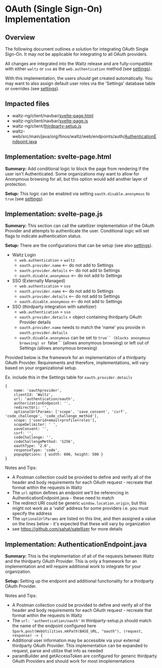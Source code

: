 

# OAuth (Single Sign-On) Implementation

## Overview

The following document outlines *a* solution for integrating OAuth Single Sign-On. It may not be applicable for integrating to all OAuth providers.

All changes are integrated into the Waltz release and are fully-compatible with either ```waltz``` or ```sso``` as the ```web.authentication``` method (see [settings](../../docs/features/configuration/settings.md)).

With this implementation, the users *should* get created automatically. You may want to also assign default user roles via the 'Settings' database table or overrides (see [settings](../../docs/features/configuration/settings.md)).

## Impacted files

* waltz-ng/client/navbar/[svelte-page.html](./navbar/svelte-page.html)
* waltz-ng/client/navbar/[svelte-page.js](./navbar/svelte-page.js)
* waltz-ng/client/[thirdparty-setup.js](./thirdparty-setup.js)
* waltz-web/src/main/java/org/finos/waltz/web/endpoints/auth/[AuthenticationEndpoint.java](../../waltz-web/src/main/java/org/finos/waltz/web/endpoints/auth/AuthenticationEndpoint.java)


## Implementation: svelte-page.html

**Summary:** Add conditional logic to block the page from rendering if the user isn't Authenticated. Some organizations may want to allow for Anonymous browsing for all, but this option would add another layer of protection. 

**Setup:** This logic can be enabled via setting ```oauth.disable.anonymous``` to ```true``` (see [settings](../../docs/features/configuration/settings.md)).


## Implementation: svelte-page.js

**Summary:** This section can call the satellizer implementation of the OAuth Provider and attempts to authenticate the user. Conditional logic will set flags to indicate authentication status.

**Setup:** There are the configurations that can be setup (see also [settings](../../docs/features/configuration/settings.md)).

* Waltz Login
	* ```web.authentication``` = ```waltz```
	* ```oauth.provider.name```  <-- do not add to Settings
    * ```oauth.provider.details```  <-- do not add to Settings
	* ```oauth.disable.anonymous``` <-- do not add to Settings
* SSO (Externally Managed)
	* ```web.authentication``` = ```sso```
	* ```oauth.provider.name``` <-- do not add to Settings
    * ```oauth.provider.details```  <-- do not add to Settings
	* ```oauth.disable.anonymous``` <-- do not add to Settings
* SSO (thirdparty integration with satellizer)
	* ```web.authentication``` = ```sso```
    * ```oauth.provider.details```  = object containing thirdparty OAuth Provider details  
	* ```oauth.provider.name``` needs to match the 'name' you provide in `oauth.provider.details`
	* ```oauth.disable.anonymous``` can be set to ```true`` (blocks anonymous browsing) or ```false``` (allows anonymous browsing) or left out of Settings (allows anonymous browsing)

Provided below is the framework for an implementation of a thirdparty OAuth Provider. Requirements and therefore, implementations, will vary based on your organizational setup.

Ex. include this in the Settings table for ```oauth.provider.details```

    {
        name: 'oauthprovider',
        clientId: 'Waltz',
        url: 'authentication/oauth',
        authorizationEndpoint: '',
        redirectUri: '',
        optionalUrlParams: ['scope', 'save_consent', 'csrf', 'code_challenge', 'code_challenge_method'],
        scope: ['userid+email+profile+roles'],
        scopeDelimiter: ' ',
        saveConsent: '',
        csrf: '',
        codeChallenge: '',
        codeChallengeMethod: 'S256',
        oauthType: '2.0',
        responseType: 'code',
        popupOptions: { width: 600, height: 500 }
    }

Notes and Tips:
* A Postman collection could be provided to define and verify all of the header and body requirements for each OAuth request - recreate that format within the requests in Waltz
* The `url` option defines an endpoint we'll be referencing in AuthenticationEndpoint.java - these need to match
* The redirect URI could be generic `window.location.origin`, but this might not work as a 'valid' address for some providers i.e. you must specify the address
* The `optionalUrlParams` are listed on this line, and then assigned a value on the lines below - it's expected that these will vary by organization
* see https://github.com/sahat/satellizer for more details


## Implementation: AuthenticationEndpoint.java

**Summary:** This is the implementation of all of the requests between Waltz and the thirdparty OAuth Provider. This is only a framework for an implementation and will require additional work to integrate for your organization.

**Setup:** Setting up the endpoint and additional functionality for a thirdparty OAuth Provider. 

Notes and Tips:
* A Postman collection could be provided to define and verify all of the header and body requirements for each OAuth request - recreate that format within the requests in Waltz
* The `url: 'authentication/oauth'` in thirdparty-setup.js should match the name of the endpoint configured here `Spark.post(WebUtilities.mkPath(BASE_URL, "oauth"), (request, response) -> {`
* Additional user information may be accessible via your external thirdparty OAuth Provider. This implementation can be expanded to request, parse and utilize that info as needed
* paramBuilder and getAccessToken are configured for generic thirdparty OAuth Providers and should work for most imoplementations